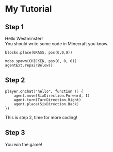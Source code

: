 # My Tutorial

## Step 1

Hello Westminster!    
You should write some code in Minecraft you know.
```blocks
blocks.place(GRASS, pos(0,0,0))
```

```blocks
mobs.spawn(CHICKEN, pos(0, 0, 0))
agentExt.repairBelow()
```

## Step 2

```template
player.onChat("hello", function () {
    agent.move(SixDirection.Forward, 1)
    agent.turn(TurnDirection.Right)
    agent.place(SixDirection.Back)
})
```

This is step 2, time for more coding!

## Step 3

You win the game!
